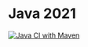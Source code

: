 # Java 2021

[![Java CI with Maven](https://github.com/laurashcherbak/Java2021/actions/workflows/maven.yml/badge.svg)](https://github.com/laurashcherbak/Java2021/actions/workflows/maven.yml)

